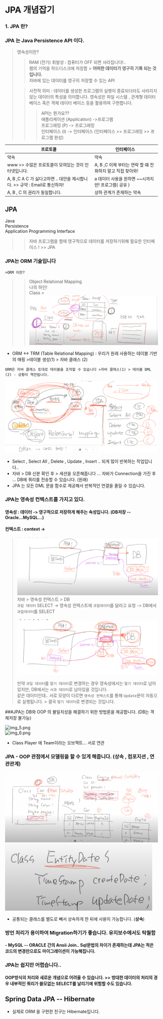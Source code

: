 # JPA 개념잡기

### 1. JPA 란?

### JPA 는 Java Persistence API 이다.  
> 영속성이란?
>> RAM (전기) 휘발성 : 컴퓨터가 OFF 되면 사라집니다!..  
> 램의 기억을 하드디스크에 저장함 > **어떠한 데이터가 영구히 기록 되는 것입니다.**  
> 자바에 있는 데이터를 영구히 저장할 수 있는 API  
> 
> >사전적 의미 : 데이터를 생성한 프로그램의 실행이 종료되더라도 사라지지 않는 데이터의 특성을 의미합니다.
> 영속성은 파일 시스템 , 관계형 데이터베이스 혹은 객체 데이터 베이스 등을 활용하여 구현합니다.
>>>API는 뭔가요??    
> 애플리케이션 (Application) ->프로그램  
> 프로그래밍 (P)  -> 프로그래밍  
> 인터페이스 (I) -> 인터페이스 (인터페이스 >> 프로그래밍 >> 프로그램 완성)  

|프로토콜 | 인터페이스|
  |-------|---------|
|약속|약속|
|www >> 수많은 프로토콜이 모여있는 것이 인터넷입니다.|A, B ,C 이제 부터는 연락 할 떄 전화하지 말고 직접 찾아와!|
|A, B ,C A C 가 싫다고하면 .. 대안을 제시합니다. >> 규약 : Email로 통신하자!|a 데이터 사용을 원하면 ~~시까지만! 프로그램( 공유 )|
|A, B , C 의 권리가 동일합니다.|상하 관계가 존재하는 약속|

JPA  
---
Java  
Persistence  
Application Programming Interface  
>> 자바 프로그램을 할때 영구적으로 데이터를 저장하기위해 필요한 인터페이스 ! >> JPA


### JPA는 ORM 기술입니다  

    >ORM 이란?
  >> Object Relational Mapping  
  > 나의 하인!  
  >Class 
    > 
![img_1.png](img_1.png)
-    ORM <-> TRM (Table Relational Mapping) : 우리가 원래 사용하는 테이블 기반의 매핑 >테이블 생성(1) > 자바 클래스 (2)  
       
     
    ORM은 자바 클래스 토대로 테이블을 조작할 수 있습니다 >자바 클래스(1) > 테이블 DML (2) - 상황이 역전됩니다.  
![img_2.png](img_2.png)
- Select , Select All , Delete , Update , Insert .. 되게 많이 반복하는 작업입니다..
- 자바 > DB 신분 확인 후 > 세션을 오픈해줍니다 ... 자바가 Connection을 가진 후 ... DB에 쿼리를 전송할 수 있습니다. (원래)
- JPA 는 모든 DML 문을 함수로 제공해서 반복적인 연결을 줄일 수 있습니다.
    
### JPA는 영속성 컨텍스트를 가지고 있다.
#### 영속성 : 데이터 -> 영구적으로 저장하게 해주는 속성입니다. (DB저장 -- Oracle...MySQL...)
#### 컨텍스트 : context -> 
>![img_3.png](img_3.png)  
자바 > 영속성  컨텍스트 > DB    
> `과일 데이터` SELECT -> 영속성 컨텍스트에 `과일데이터`를 달라고 요청 -> DB에서 `과일데이터`를 SELECT
<br><br>
> ![img_4.png](img_4.png)  
> 
> 만약 `과일 데이터`를 `딸기 데이터`로 변경하는 경우 영속성에서는 `딸기 데이터`로 남아있지만, DB에서는 `사과 데이터`로 남아있을 것입니다.  
> 같은 데이터인데.. 서로 모양이 다르면 `영속성 컨텍스트`를 통해 `Update`문이 자동으로 실행됩니다. > 결국 `딸기 데이터`로 변경되는 것입니다. 
>
###JPA는 DB와 OOP 의 불일치성을 해결하기 위한 방법론을 제공합니다. (DB는 객체저장 불가능)

<img alt="img_5.png" src="D:\project\TIL\JPA\img_5.png" width="70%"/>
<br>

<img alt="img_6.png" src="D:\project\TIL\JPA\img_6.png" width="70%"/>

- Class Player 에 Team이라는 오브젝트... 서로 연관



### JPA - OOP 관점에서 모델링을 할 수 있게 해줍니다. (상속 , 컴포지션 , 연관관계)
![img_10.png](img_10.png)
![img_11.png](img_11.png)

- 공통되는 클래스를 별도로 빼서 상속하게 한 뒤에 사용이 가능합니다. (**상속**)

### 방언 처리가 용이하여 Migration하기가 좋습니다. 유지보수에서도 탁월함

#### - MySQL -- ORACLE 간의 Ansii Join.. Sql문법의 차이가 존재하는데 JPA는 적은 코드의 변경만으로도 마이그레이션이 가능해집니다. 

### JPA는 쉽지만 어렵습니다..
 #### OOP방식의 처리와 새로운 개념으로 어려울 수 있습니다. >> 방대한 데이터의 처리의 경우 내부적인 쿼리가 쓸모없는 SELECT를 날리기에 위험할 수도 있습니다.

## Spring Data JPA  -- Hibernate
  - 실제로 ORM 을 구현한 친구는 Hibernate입니다.

<br>
<br>
<br>
<br>
<br>
<br>
<br>
<br>
<br>
<br>
<br>
<br>
<br>
<br>
<br>
<br>
<br>
<br>
<br>
<br>
<br>
<br>
